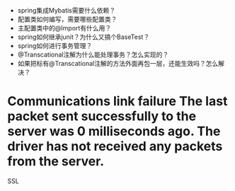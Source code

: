 

- spring集成Mybatis需要什么依赖？
- 配置类如何编写，需要哪些配置类？
- 主配置类中的@Import有什么用？
- spring如何继承junit？为什么又搞个BaseTest？
- spring如何进行事务管理？
- @Transcational注解为什么能处理事务？怎么实现的？
- 如果把标有@Transcational注解的方法外面再包一层，还能生效吗？怎么解决？







# Communications link failure The last packet sent successfully to the server was 0 milliseconds ago. The driver has not received any packets from the server.



SSL

